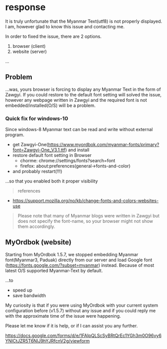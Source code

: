 # response

It is truly unfortunate that the Myanmar Text(utf8) is not properly displayed. I am, however glad to know this issue and contacting me.

In order to fixed the issue, there are 2 options.

1. browser (client)
2. website (server)

...

## Problem

...was, yours browser is forcing to display any Myanmar Text in the form of Zawgyi. If you could restore to the default font setting will solved the issue, however any webpage written in Zawgyi and the required font is not embedded/installed(O/S) will be a problem.

### Quick fix for windows-10

Since windows-8 Myanmar text can be read and write without external program.

- get Zawgyi-One(https://www.myordbok.com/myanmar-fonts/primary?font=Zawgyi-One_V3.1.ttf) and install
- restore default font setting in Browser
  - chorme: chrome://settings/fonts?search=font
  - firefox: about:preferences(general->fonts-and-color)
- and probably restart(!!!)

...so that you enabled both it proper visibility

> references

- https://support.mozilla.org/no/kb/change-fonts-and-colors-websites-use

> Please note that many of Myanmar blogs were written in Zawgyi but does not specify the font-name, so your browser might not show them accordingly.

## MyOrdbok (website)

Starting from MyOrdbok 1.5.7, we stopped embedding Myanmar font(Myanmar3, Paduak) directly from our server and load Google font (https://fonts.google.com/?subset=myanmar) instead. Because of most latest O/S supported Myanmar-Text by default.

...to

- speed up
- save bandwidth

My curiosity is that if you were using MyOrdbok with your current system configuration before (v1.5.7) without any issue and if you could reply me with the approximate time of the issue were happening.

Please let me know if it is help, or if I can assist you any further.


<script async src="https://pagead2.googlesyndication.com/pagead/js/adsbygoogle.js"></script>
<!-- larbar -->
<ins class="adsbygoogle"
     style="display:block"
     data-ad-client="ca-pub-2986689390924566"
     data-ad-slot="2945716327"
     data-ad-format="auto"
     data-full-width-responsive="true"></ins>
<script>
     (adsbygoogle = window.adsbygoogle || []).push({});
</script>

<script async custom-element="amp-ad" src="https://cdn.ampproject.org/v0/amp-ad-0.1.js"></script>
https://docs.google.com/forms/d/e/1FAIpQLScSyBRtQrEc1YGh3m0O96vy6YNlCtJZR5T6NIJ9hYJRfcnV2g/viewform
<amp-ad width="100vw" height="320"
          type="adsense"
          data-ad-client="ca-pub-2986689390924566"
          data-ad-slot="2945716327"
          data-auto-format="rspv"
          data-full-width="">
        <div overflow=""></div>
      </amp-ad>